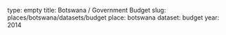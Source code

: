 type: empty
title: Botswana / Government Budget
slug: places/botswana/datasets/budget
place: botswana
dataset: budget
year: 2014
